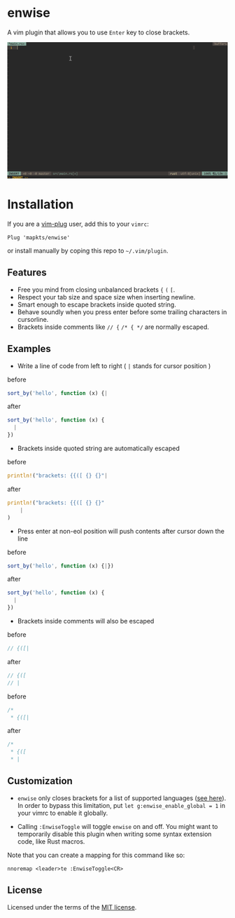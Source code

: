 # enwise

A vim plugin that allows you to use `Enter` key to close brackets.

![](https://raw.githubusercontent.com/mapkts/enwise/master/screenshot.gif)

# Installation

If you are a [vim-plug] user, add this to your `vimrc`:

```vim
Plug 'mapkts/enwise'
```

or install manually by coping this repo to `~/.vim/plugin`.

[vim-plug]: https://github.com/junegunn/vim-plug

## Features

- Free you mind from closing unbalanced brackets `{` `(` `[`.
- Respect your tab size and space size when inserting newline.
- Smart enough to escape brackets inside quoted string.
- Behave soundly when you press enter before some trailing characters in cursorline.
- Brackets inside comments like `// {` `/* { */` are normally escaped.

## Examples

- Write a line of code from left to right ( `|` stands for cursor position )

before

```js
sort_by('hello', function (x) {|
```

after

```js
sort_by('hello', function (x) {
  |
})
```

- Brackets inside quoted string are automatically escaped

before

```rust
println!("brackets: {{([ {} {}"|
```

after

```rust
println!("brackets: {{([ {} {}"
    |
)
```

- Press enter at non-eol position will push contents after cursor down the line

before

```js
sort_by('hello', function (x) {|})
```

after

```js
sort_by('hello', function (x) {
  |
})
```

- Brackets inside comments will also be escaped

before

```rust
// {([|
```

after

```rust
// {([
// |
```

before

```rust
/*
 * {([|
```

after

```rust
/*
 * {([
 * |
```

## Customization

- `enwise` only closes brackets for a list of supported languages ([see here]). In order to bypass this limitation, put `let g:enwise_enable_global = 1` in your vimrc to enable it globally.

[see here]: https://github.com/mapkts/vim-encloser/blob/master/plugin/encloser.vim

- Calling `:EnwiseToggle` will toggle `enwise` on and off. You might want to temporarily disable this plugin when writing some syntax extension code, like Rust macros. 

Note that you can create a mapping for this command like so:

```vim
nnoremap <leader>te :EnwiseToggle<CR>
```

## License

Licensed under the terms of the [MIT license](./LICENSE).
